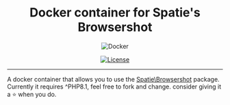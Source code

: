 <h1 align="center">Docker container for Spatie's Browsershot</h1>

<p align="center">
	<img src="https://github.com/robiningelbrecht/docker-browsershot/raw/master/readme/docker.webp" alt="Docker">
</p>

<p align="center">
<a href="https://github.com/robiningelbrecht/drupal-amqp-rabbitmq/blob/master/LICENSE"><img src="https://img.shields.io/github/license/robiningelbrecht/continuous-integration-example?color=428f7e&logo=open%20source%20initiative&logoColor=white" alt="License"></a>
</p>

------

A docker container that allows you to use the [Spatie\Browsershot](https://github.com/spatie/browsershot) package. Currently it requires ^PHP8.1, feel free to fork and change. consider giving it a ⭐ when you do.
